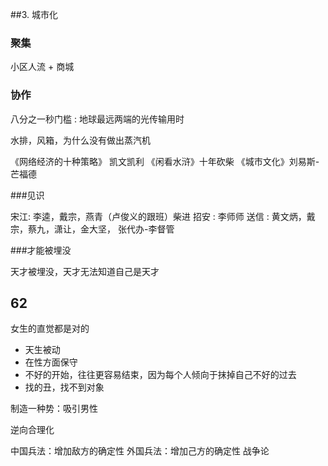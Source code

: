 






##3. 城市化

### 聚集

小区人流 + 商城

### 协作

八分之一秒门槛 : 地球最远两端的光传输用时

水排，风箱，为什么没有做出蒸汽机

《网络经济的十种策略》 凯文凯利
《闲看水浒》十年砍柴
《城市文化》刘易斯-芒福德

###见识

宋江: 李逵，戴宗，燕青（卢俊义的跟班）柴进
招安 : 李师师
送信 : 黄文炳，戴宗，蔡九，潇让，金大坚，  张代办-李督管

###才能被埋没

天才被埋没，天才无法知道自己是天才

## 62

女生的直觉都是对的

* 天生被动
* 在性方面保守
* 不好的开始，往往更容易结束，因为每个人倾向于抹掉自己不好的过去
* 找的丑，找不到对象

制造一种势：吸引男性

逆向合理化


中国兵法：增加敌方的确定性
外国兵法：增加己方的确定性 战争论
